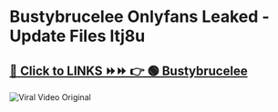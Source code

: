 
 # Bustybrucelee Onlyfans Leaked - Update Files ltj8u

## <h2><a href="https://clipsfans.com/Bustybrucelee&ref=git">🔗 Click to LINKS ⏩⏩ 👉 🟢 Bustybrucelee </a></h2>

<a href="https://clipsfans.com/Bustybrucelee&ref=git" rel="nofollow" data-target="animated-image.originalLink"><img src="https://i.ibb.co.com/xMMVF88/686577567.gif" alt="Viral Video Original" style="max-width: 100%; display: inline-block;" data-target="animated-image.originalImage"></a>

